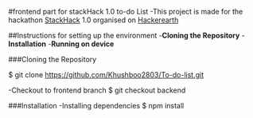 #frontend part for stackHack 1.0 to-do List
-This project is made for the hackathon [StackHack](https://www.hackerearth.com/challenges/hackathon/stackhack-v1/) 1.0 organised on [Hackerearth](https://www.hackerearth.com/)

##Instructions for setting up the environment
-**Cloning the Repository**
-**Installation**
-**Running on device**

###Cloning the Repository

 $ git clone https://github.com/Khushboo2803/To-do-list.git

-Checkout to frontend branch
    $ git checkout backend

###Installation
-Installing dependencies
     $ npm install
